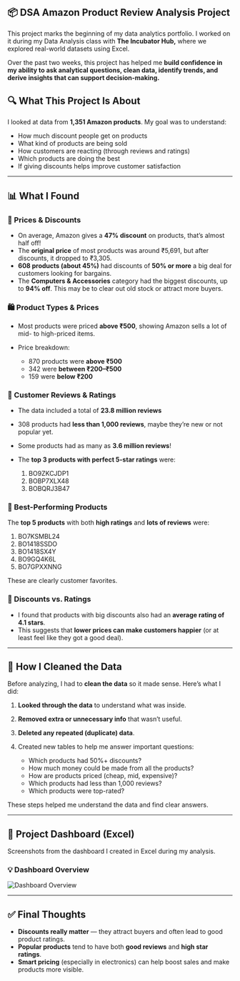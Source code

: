 ## 📦 DSA Amazon Product Review Analysis Project
This project marks the beginning of my data analytics portfolio. I worked on it during my Data Analysis class with **The Incubator Hub,** where we explored real-world datasets using Excel.

Over the past two weeks, this project has helped me **build confidence in my ability to ask analytical questions, clean data, identify trends, and derive insights that can support decision-making.**

## 🔍 What This Project Is About

I looked at data from **1,351 Amazon products**. My goal was to understand:

* How much discount people get on products
* What kind of products are being sold
* How customers are reacting (through reviews and ratings)
* Which products are doing the best
* If giving discounts helps improve customer satisfaction

---

## 📊 What I Found

### 💸 Prices & Discounts

* On average, Amazon gives a **47% discount** on products, that’s almost half off!
* The **original price** of most products was around ₹5,691, but after discounts, it dropped to ₹3,305.
* **608 products (about 45%)** had discounts of **50% or more**  a big deal for customers looking for bargains.
* The **Computers & Accessories** category had the biggest discounts, up to **94% off**. This may be to clear out old stock or attract more buyers.

### 🛍️ Product Types & Prices

* Most products were priced **above ₹500**, showing Amazon sells a lot of mid- to high-priced items.
* Price breakdown:

  * 870 products were **above ₹500**
  * 342 were **between ₹200–₹500**
  * 159 were **below ₹200**

### 💬 Customer Reviews & Ratings

* The data included a total of **23.8 million reviews**
* 308 products had **less than 1,000 reviews**, maybe they’re new or not popular yet.
* Some products had as many as **3.6 million reviews**!
* The **top 3 products with perfect 5-star ratings** were:

  1. BO9ZKCJDP1
  2. BOBP7XLX48
  3. BOBQRJ3B47

### 🌟 Best-Performing Products

The **top 5 products** with both **high ratings** and **lots of reviews** were:

1. BO7KSMBL24
2. BO1418SSDO
3. BO1418SX4Y
4. BO9GQ4K6L
5. BO7GPXXNNG

These are clearly customer favorites.

### 🧾 Discounts vs. Ratings

* I found that products with big discounts also had an **average rating of 4.1 stars**.
* This suggests that **lower prices can make customers happier** (or at least feel like they got a good deal).

---

## 🧼 How I Cleaned the Data

Before analyzing, I had to **clean the data** so it made sense. Here’s what I did:

1. **Looked through the data** to understand what was inside.
2. **Removed extra or unnecessary info** that wasn’t useful.
3. **Deleted any repeated (duplicate) data**.
4. Created new tables to help me answer important questions:

   * Which products had 50%+ discounts?
   * How much money could be made from all the products?
   * How are products priced (cheap, mid, expensive)?
   * Which products had less than 1,000 reviews?
   * Which products were top-rated?

These steps helped me understand the data and find clear answers.

---
## 📸 Project Dashboard (Excel)

Screenshots from the dashboard I created in Excel during my analysis.

### 💡 Dashboard Overview
![Dashboard Overview](https://github.com/beauty248/DSA_AMAZON_ANALYSIS/blob/main/Amazon_Screenshot.png)

---

## ✅ Final Thoughts

* **Discounts really matter** — they attract buyers and often lead to good product ratings.
* **Popular products** tend to have both **good reviews** and **high star ratings**.
* **Smart pricing** (especially in electronics) can help boost sales and make products more visible.

